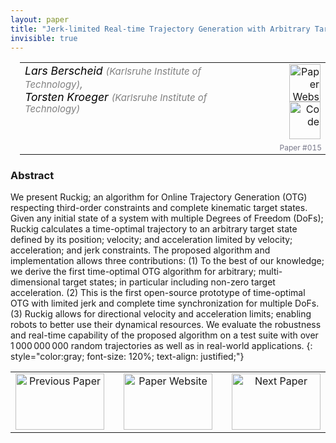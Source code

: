 ```yaml
---
layout: paper
title: "Jerk-limited Real-time Trajectory Generation with Arbitrary Target States"
invisible: true
---
```

<table width = "95%" style="padding-left: 15px; margin-left: auto; margin-right: 10px;">
<tr><td style = "vertical-align: top; padding-right: 25px;" rowspan="2">
<span style="color:black; font-size: 110%;"><i>
Lars Berscheid <span style="color:gray; font-size: 85%">(Karlsruhe Institute of Technology)</span><span style="color:gray; font-size: 100%">,</span><br>  Torsten Kroeger <span style="color:gray; font-size: 85%">(Karlsruhe Institute of Technology)</span>
</i></span>
</td>
<td style="text-align: right;"><a href="http://www.roboticsproceedings.org/rss17/p015.pdf"><img src="{{ site.baseurl }}/images/paper_link.png" alt="Paper Website" width = "50"  height = "60"/></a><br>    <a href="https://github.com/pantor/ruckig"><img src="{{ site.baseurl }}/images/software_link.png" alt="Code" width = "50"  height = "60"/></a><br> </td>
</tr>
<tr>
<td style="color:#777789; text-align:right; font-size: 75%; margin-right:10px;">Paper&nbsp;#015</td>
</tr>
</table>


### Abstract
We present Ruckig; an algorithm for Online Trajectory Generation (OTG) respecting third-order constraints and complete kinematic target states. Given any initial state of a system with multiple Degrees of Freedom (DoFs); Ruckig calculates a time-optimal trajectory to an arbitrary target state defined by its position; velocity; and acceleration limited by velocity; acceleration; and jerk constraints. The proposed algorithm and implementation allows three contributions: (1) To the best of our knowledge; we derive the first time-optimal OTG algorithm for arbitrary; multi-dimensional target states; in particular including non-zero target acceleration. (2) This is the first open-source prototype of time-optimal OTG with limited jerk and complete time synchronization for multiple DoFs. (3) Ruckig allows for directional velocity and acceleration limits; enabling robots to better use their dynamical resources. We evaluate the robustness and real-time capability of the proposed algorithm on a test suite with over 1&thinsp;000&thinsp;000&thinsp;000 random trajectories as well as in real-world applications.
{: style="color:gray; font-size: 120%; text-align: justified;"}



<table width="100%">
 <tr>
    <td style="width: 30%; text-align: center;"><a href="{{ site.baseurl }}/program/papers/014/">
<img src="{{ site.baseurl }}/images/previous_icon.png"
       alt="Previous Paper" width = "142"  height = "90"/> 
</a> </td>
<td style="text-align: center;"><a href="{{ site.baseurl }}/program/papers">
<img src="{{ site.baseurl }}/images/overview_icon.png"
       alt="Paper Website" width = "142"  height = "90"/> 
</a> </td>
    <td style="width: 30%; text-align: center;"><a href="{{ site.baseurl }}/program/papers/016/">
    <img src="{{ site.baseurl }}/images/next_icon.png"
        alt="Next Paper" width = "142"  height = "90"/>
    </a></td>
</tr>
</table>
